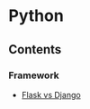 # Python

## Contents

### Framework

- [Flask vs Django](https://github.com/solarsdev/TIL/blob/master/Python/flask_vs_django.md)
